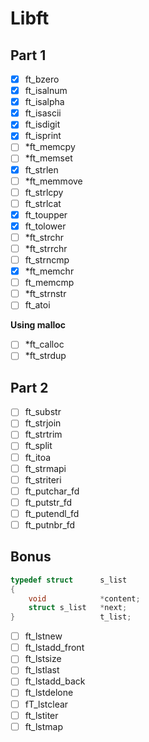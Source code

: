 # Libft

## Part 1
- [x] ft_bzero
- [x] ft_isalnum
- [x] ft_isalpha
- [x] ft_isascii
- [x] ft_isdigit
- [x] ft_isprint
- [ ] *ft_memcpy
- [ ] *ft_memset
- [x] ft_strlen
- [ ] *ft_memmove
- [ ] ft_strlcpy
- [ ] ft_strlcat
- [x] ft_toupper
- [x] ft_tolower
- [ ] *ft_strchr
- [ ] *ft_strrchr
- [ ] ft_strncmp
- [x] *ft_memchr
- [ ] ft_memcmp
- [ ] *ft_strnstr
- [ ] ft_atoi

**Using malloc**
- [ ] *ft_calloc
- [ ] *ft_strdup

## Part 2
- [ ] ft_substr
- [ ] ft_strjoin
- [ ] ft_strtrim
- [ ] ft_split
- [ ] ft_itoa
- [ ] ft_strmapi
- [ ] ft_striteri
- [ ] ft_putchar_fd
- [ ] ft_putstr_fd
- [ ] ft_putendl_fd
- [ ] ft_putnbr_fd

## Bonus
```c
typedef struct      s_list
{
    void            *content;
    struct s_list   *next;
}                   t_list;
```
- [ ] ft_lstnew
- [ ] ft_lstadd_front
- [ ] ft_lstsize
- [ ] ft_lstlast
- [ ] ft_lstadd_back
- [ ] ft_lstdelone
- [ ] fT_lstclear
- [ ] ft_lstiter
- [ ] ft_lstmap
